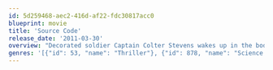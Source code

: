 ```yaml
---
id: 5d259468-aec2-416d-af22-fdc30817acc0
blueprint: movie
title: 'Source Code'
release_date: '2011-03-30'
overview: "Decorated soldier Captain Colter Stevens wakes up in the body of an unknown man, discovering he's involved in a mission to find the bomber of a Chicago commuter train. He learns he's part of a top-secret experimental program that enables him to experience the final 8 minutes of another person's life. Colter re-lives the train incident over and over again, gathering more clues each time. But can he discover who is responsible for the attack before the next one happens?"
genres: '[{"id": 53, "name": "Thriller"}, {"id": 878, "name": "Science Fiction"}, {"id": 9648, "name": "Mystery"}]'
---
```

